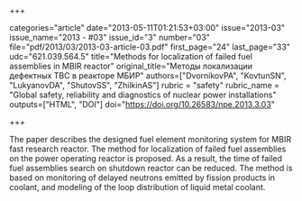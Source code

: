 +++

categories="article"
date="2013-05-11T01:21:53+03:00"
issue="2013-03"
issue_name="2013 - #03"
issue_id="3"
number="03"
file="pdf/2013/03/2013-03-article-03.pdf"
first_page="24"
last_page="33"
udc="621.039.564.5"
title="Methods for localization of failed fuel assemblies in MBIR reactor"
original_title="Методы локализации дефектных ТВС в реакторе МБИР"
authors=["DvornikovPA", "KovtunSN", "LukyanovDA", "ShutovSS", "ZhilkinAS"]
rubric = "safety"
rubric_name = "Global safety, reliability and diagnostics of nuclear power installations"
outputs=["HTML", "DOI"]
doi="https://doi.org/10.26583/npe.2013.3.03"

+++

The paper describes the designed fuel element monitoring system for MBIR fast research reactor. The method for localization of failed fuel assemblies on the power operating reactor is proposed. As a result, the time of failed fuel assemblies search on shutdown reactor can be reduced. The method is based on monitoring of delayed neutrons emitted by fission products in coolant, and modeling of the loop distribution of liquid metal coolant.